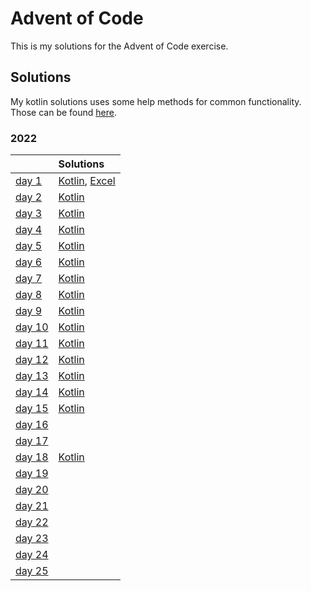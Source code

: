 # Advent of Code

This is my solutions for the Advent of Code exercise.


## Solutions
My kotlin solutions uses some help methods for common functionality.
Those can be found [here](./kotlin/src/main/kotlin/commons).

### 2022
|                                                | Solutions                              |
|:-----------------------------------------------|:--------------------------------------------------|
| [day 1](https://adventofcode.com/2022/day/1)   | [Kotlin](./kotlin/src/main/kotlin/year2022/day01), [Excel](.excel/2022/day01) |
| [day 2](https://adventofcode.com/2022/day/2)   | [Kotlin](./kotlin/src/main/kotlin/year2022/day02) |
| [day 3](https://adventofcode.com/2022/day/3)   | [Kotlin](./kotlin/src/main/kotlin/year2022/day03) |
| [day 4](https://adventofcode.com/2022/day/4)   | [Kotlin](./kotlin/src/main/kotlin/year2022/day04) |
| [day 5](https://adventofcode.com/2022/day/5)   | [Kotlin](./kotlin/src/main/kotlin/year2022/day05) |
| [day 6](https://adventofcode.com/2022/day/6)   | [Kotlin](./kotlin/src/main/kotlin/year2022/day06) |
| [day 7](https://adventofcode.com/2022/day/7)   | [Kotlin](./kotlin/src/main/kotlin/year2022/day07) |
| [day 8](https://adventofcode.com/2022/day/8)   | [Kotlin](./kotlin/src/main/kotlin/year2022/day08) |
| [day 9](https://adventofcode.com/2022/day/9)   | [Kotlin](./kotlin/src/main/kotlin/year2022/day09) |
| [day 10](https://adventofcode.com/2022/day/10) | [Kotlin](./kotlin/src/main/kotlin/year2022/day10) |
| [day 11](https://adventofcode.com/2022/day/11) | [Kotlin](./kotlin/src/main/kotlin/year2022/day11) |
| [day 12](https://adventofcode.com/2022/day/12) | [Kotlin](./kotlin/src/main/kotlin/year2022/day12) |
| [day 13](https://adventofcode.com/2022/day/13) | [Kotlin](./kotlin/src/main/kotlin/year2022/day13) |
| [day 14](https://adventofcode.com/2022/day/14) | [Kotlin](./kotlin/src/main/kotlin/year2022/day14) |
| [day 15](https://adventofcode.com/2022/day/15) | [Kotlin](./kotlin/src/main/kotlin/year2022/day15) |
| [day 16](https://adventofcode.com/2022/day/16) | |
| [day 17](https://adventofcode.com/2022/day/17) | |
| [day 18](https://adventofcode.com/2022/day/18) | [Kotlin](./kotlin/src/main/kotlin/year2022/day18) |
| [day 19](https://adventofcode.com/2022/day/19) | |
| [day 20](https://adventofcode.com/2022/day/20) | |
| [day 21](https://adventofcode.com/2022/day/21) | |
| [day 22](https://adventofcode.com/2022/day/22) | |
| [day 23](https://adventofcode.com/2022/day/23) | |
| [day 24](https://adventofcode.com/2022/day/24) | |
| [day 25](https://adventofcode.com/2022/day/25) | |
